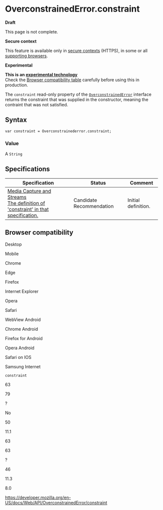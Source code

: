 # OverconstrainedError.constraint

**Draft**

This page is not complete.

**Secure context**

This feature is available only in [secure contexts](https://developer.mozilla.org/en-US/docs/Web/Security/Secure_Contexts) (HTTPS), in some or all [supporting browsers](#browser_compatibility).

**Experimental**

**This is an [experimental technology](https://developer.mozilla.org/en-US/docs/MDN/Guidelines/Conventions_definitions#experimental)**  
Check the [Browser compatibility table](#browser_compatibility) carefully before using this in production.

The `constraint` read-only property of the [`OverconstrainedError`](../overconstrainederror) interface returns the constraint that was supplied in the constructor, meaning the contraint that was not satisfied.

## Syntax

    var constraint = Overconstrainederror.constraint;

### Value

A <span class="page-not-created">`String`</span>

## Specifications

<table><thead><tr class="header"><th>Specification</th><th>Status</th><th>Comment</th></tr></thead><tbody><tr class="odd"><td><a href="https://w3c.github.io/mediacapture-main/#dom-overconstrainederror-constraint">Media Capture and Streams<br />
<span class="small">The definition of 'constraint' in that specification.</span></a></td><td><span class="spec-cr">Candidate Recommendation</span></td><td>Initial definition.</td></tr></tbody></table>

## Browser compatibility

Desktop

Mobile

Chrome

Edge

Firefox

Internet Explorer

Opera

Safari

WebView Android

Chrome Android

Firefox for Android

Opera Android

Safari on IOS

Samsung Internet

`constraint`

63

79

?

No

50

11.1

63

63

?

46

11.3

8.0

<a href="https://developer.mozilla.org/en-US/docs/Web/API/OverconstrainedError/constraint" class="_attribution-link">https://developer.mozilla.org/en-US/docs/Web/API/OverconstrainedError/constraint</a>

